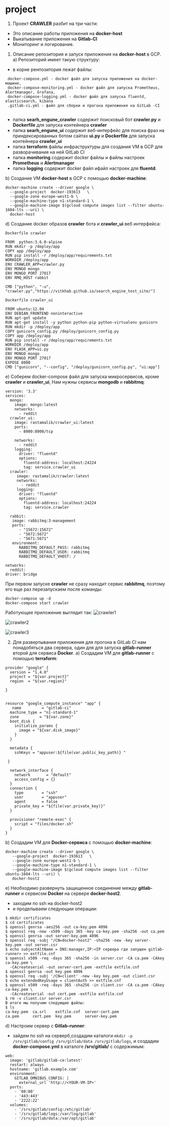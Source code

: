 # project
1. Проект **CRAWLER** разбит на три части:
* Это описание работы приложения на **docker-host**
* Выкатывание приложения на **Gitlab-CI**
* Мониторинг и логирование.


1. Описание репозитория и запуск приложения на **docker-host** в GCP.
а) Репозиторий имеет такую структуру:
* в корне ренпозитория лежат файлы:
```
 docker-compose.yml - docker файл для запуска приложения на docker-машине,
 docker-compose-monitoring.yml - docker файл для запуска Prometheus, Alertmanager, Grafana,
 docker-compose-logging.yml - docker файл для запуска fluentd, elasticsearch, kibana
 .gitlab-ci.yml - файл для сборки и прогона приложения на GitLab -CI
 
 ```
 * папка **searh_engune_crawler** содержит поисковый бот **crawler.py** и **Dockerfile** для запуска контейнера **crawler**
 * папка **searh_engune_ui** содержит веб-интерфейс для поиска фраз на приндексированных ботом сайтах **ui.py** и **Dockerfile**     для запуска контейнера **crawler_ui**
 * папка **terraform** файлы инфраструктуры для создания VM  в GCP для разворачивания на ней GitLab CI
 * папка **monitoring** содержит docker файлы и файлы настроек **Prometheus** и **Alertmanager**
 * папка **logging** содержит docker файл ифайл настроек для **fluentd**.
 
 b) Создание VM **docker-host** в GCP с помощью **docker-machine**:
 ```
 docker-machine create --driver google \
   --google-project  docker-193613   \
   --google-zone europe-west1-b \
   --google-machine-type n1-standard-1 \
   --google-machine-image $(gcloud compute images list --filter ubuntu-1604-lts --uri) \
   docker-host
  ```
  d) Создание docker образов **crawler** бота и **crawler_ui** веб интерфейса:
  ```
  Dockerfile crawler
  
FROM  python:3.6.0-alpine 
RUN mkdir -p /deploy/app
COPY app /deploy/app
RUN pip install -r /deploy/app/requirements.txt
WORKDIR /deploy/app
ENV CRAWLER_APP=crawler.py
ENV MONGO mongo
ENV MONGO_PORT 27017
ENV RMQ_HOST rabbit
 
CMD ["python", "-u", "crawler.py","https://vitkhab.github.io/search_engine_test_site/"]
```
```
Dockerfile crawler_ui

FROM ubuntu:12.04
ENV DEBIAN_FRONTEND noninteractive
RUN apt-get update
RUN apt-get install -y python python-pip python-virtualenv gunicorn
RUN mkdir -p /deploy/app
COPY gunicorn_config.py /deploy/gunicorn_config.py
COPY app /deploy/app
RUN pip install -r /deploy/app/requirements.txt  
WORKDIR /deploy/app
ENV FLASK_APP=ui.py
ENV MONGO mongo
ENV MONGO_PORT 27017
EXPOSE 8000
CMD ["gunicorn", "--config", "/deploy/gunicorn_config.py", "ui:app"]
```
e) Соберем docker-compose файл для запуска микросервисов, кроме **crawler** и **crawler_ui**, Нам нужны сервисы **mongodb** и **rabbitmq**:
```
version: '3.3'
services:
  mongo:
    image: mongo:latest
    networks:
      - reddit
  crawler_ui:
    image: rastamalik/crawler_ui:latest
    ports:
      - 8000:8000/tcp
      
    networks:
      - reddit
    logging:
      driver: "fluentd"
      options:
        fluentd-address: localhost:24224
        tag: service.crawler_ui
  crawler:
     image: rastamalik/crawler:latest
     networks:
       - reddit
     logging:
      driver: "fluentd"
      options:
        fluentd-address: localhost:24224
        tag: service.crawler

  rabbit:
   image: rabbitmq:3-management 
   ports:
      - "15672:15672"
      - "5672:5672"
      - "5671:5671"
   environment: 
      RABBITMQ_DEFAULT_PASS: rabbitmq
      RABBITMQ_DEFAULT_USER: rabbitmq
      RABBITMQ_DEFAULT_VHOST: /

networks:
  reddit:
driver: bridge
```
При первом запуске **crawler** не сразу находит сервис **rabbitmq**, поэтому его еще раз перезапускаем после команды:
```
docker-compose up -d
docker-compose start crawler
```
Работующее приложение выглядит так:
![crawler1](https://github.com/rastamalik/project/blob/master/terraform/1.png?raw=true "Optional Title")
  
![crawler2](https://github.com/rastamalik/project/blob/master/terraform/2.png?raw=true "Optional Title")

 ![crawler3](https://github.com/rastamalik/project/blob/master/terraform/3.png?raw=true "Optional Title")
 
 
2. Для развертывания приложения для прогона в GitLab CI нам понадобяться два сервера, один для для запуска **gitlab-runner** второй для сервиса **Docker**.
a) Создадим VM для **gitlab-runner** с помощью **terraform**:
```
provider "google" {
  version = "1.4.0"
  project = "${var.project}"
  region  = "${var.region}"

}


resource "google_compute_instance" "app" {
   name         = "gitlab-ci"
  machine_type = "n1-standard-1"
  zone         = "${var.zone}"
  boot_disk {
    initialize_params {
      image = "${var.disk_image}"
    }
  }

  metadata {
    sshKeys = "appuser:${file(var.public_key_path)} "
        
 }
  
  network_interface {
    network       = "default"
    access_config = {}
  }
  connection {
    type        = "ssh"
    user        = "appuser"
    agent       = false
    private_key = "${file(var.private_key)}"
  }
  
  provisioner "remote-exec" {
    script = "files/docker.sh"
  }
}
```

b) Создадим VM для **Docker-сервиса** с помощью **docker-machine**:
```
docker-machine create --driver google \
   --google-project  docker-193613   \
   --google-zone europe-west1-b \
   --google-machine-type n1-standard-1 \
   --google-machine-image $(gcloud compute images list --filter ubuntu-1604-lts --uri) \
   docker-host2
```
e) Необходимо развернуть защищенное соединение между **gitlab-runner** и сервисом **Docker** на сервере **docker-host2**.
* заходим по ssh на docker-host2
* и проделываем следующии операции:
```
$ mkdir certificates
$ cd certificates
$ openssl genrsa -aes256 -out ca-key.pem 4096
$ openssl req -new -x509 -days 365 -key ca-key.pem -sha256 -out ca.pem
$ openssl genrsa -out server-key.pem 4096
$ openssl req -subj "/CN=docker-host2" -sha256 -new -key server-key.pem -out server.csr
$ echo subjectAltName = DNS:manager,IP:<IP сервера где запущен gitlab-runner> >> extfile.cnf
$ openssl x509 -req -days 365 -sha256 -in server.csr -CA ca.pem -CAkey ca-key.pem \
  -CAcreateserial -out server-cert.pem -extfile extfile.cnf
$ openssl genrsa -out key.pem 4096
$ openssl req -subj '/CN=client' -new -key key.pem -out client.csr
$ echo extendedKeyUsage = clientAuth >> extfile.cnf
$ openssl x509 -req -days 365 -sha256 -in client.csr -CA ca.pem -CAkey ca-key.pem \
  -CAcreateserial -out cert.pem -extfile extfile.cnf
$ rm -v client.csr server.csr
В итоге мы получим следующие файлы:
$ ls
ca-key.pem  ca.srl    extfile.cnf  server-cert.pem
ca.pem      cert.pem  key.pem      server-key.pem
```
d) Настроим сервер с **Gitlab-runner**:
* зайдем по ssh на серверб,создадим каталоги ```mkdir -p /srv/gitlab/config /srv/gitlab/data /srv/gitlab/logs```, и создадим **docker-compose.yml** в каталоге **/srv/gitlab/** с содержимым:
```
web:
  image: 'gitlab/gitlab-ce:latest'
  restart: always
  hostname: 'gitlab.example.com'
  environment:
    GITLAB_OMNIBUS_CONFIG: |
      external_url 'http://<YOUR-VM-IP>'
  ports:
    - '80:80'
    - '443:443'
    - '2222:22'
  volumes:
    - '/srv/gitlab/config:/etc/gitlab'
    - '/srv/gitlab/logs:/var/log/gitlab'
    - '/srv/gitlab/data:/var/opt/gitlab'
  ```
  
